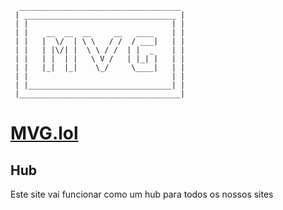 ```
  ____________________________________
 | __________________________________ |
 | |                                | |
 | |    __  __  __     __   ____    | |  
 | |   |  \/  | \ \   / /  / ___|   | |
 | |   | |\/| |  \ \ / /  | |  _    | |
 | |   | |  | |   \ V /   | |_| |   | |
 | |   |_|  |_|    \_/     \____|   | |
 | |                                | |
 | |________________________________| |
 |____________________________________|
```

# [MVG.lol](https://mvg.lol)

## Hub

Este site vai funcionar como um hub para todos os nossos sites

